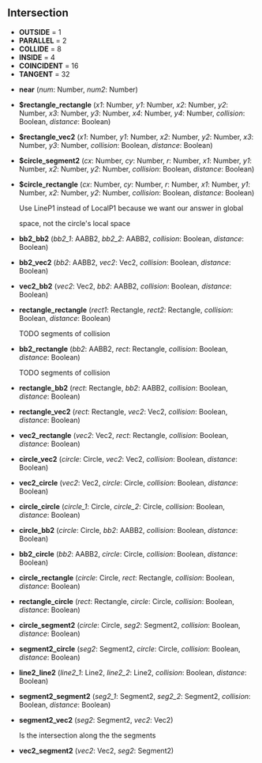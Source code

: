 <a name="Intersection"></a>
## Intersection
* **OUTSIDE** = 1
* **PARALLEL** = 2
* **COLLIDE** = 8
* **INSIDE** = 4
* **COINCIDENT** = 16
* **TANGENT** = 32

<a name="Intersection-near"></a>
* **near** (*num*: Number, *num2*: Number)

<a name="Intersection-$rectangle_rectangle"></a>
* **$rectangle_rectangle** (*x1*: Number, *y1*: Number, *x2*: Number, *y2*: Number, *x3*: Number, *y3*: Number, *x4*: Number, *y4*: Number, *collision*: Boolean, *distance*: Boolean)

<a name="Intersection-$rectangle_vec2"></a>
* **$rectangle_vec2** (*x1*: Number, *y1*: Number, *x2*: Number, *y2*: Number, *x3*: Number, *y3*: Number, *collision*: Boolean, *distance*: Boolean)

<a name="Intersection-$circle_segment2"></a>
* **$circle_segment2** (*cx*: Number, *cy*: Number, *r*: Number, *x1*: Number, *y1*: Number, *x2*: Number, *y2*: Number, *collision*: Boolean, *distance*: Boolean)

<a name="Intersection-$circle_rectangle"></a>
* **$circle_rectangle** (*cx*: Number, *cy*: Number, *r*: Number, *x1*: Number, *y1*: Number, *x2*: Number, *y2*: Number, *collision*: Boolean, *distance*: Boolean)

  Use LineP1 instead of LocalP1 because we want our answer in global

  space, not the circle's local space


<a name="Intersection-bb2_bb2"></a>
* **bb2_bb2** (*bb2_1*: AABB2, *bb2_2*: AABB2, *collision*: Boolean, *distance*: Boolean)

<a name="Intersection-bb2_vec2"></a>
* **bb2_vec2** (*bb2*: AABB2, *vec2*: Vec2, *collision*: Boolean, *distance*: Boolean)

<a name="Intersection-vec2_bb2"></a>
* **vec2_bb2** (*vec2*: Vec2, *bb2*: AABB2, *collision*: Boolean, *distance*: Boolean)

<a name="Intersection-rectangle_rectangle"></a>
* **rectangle_rectangle** (*rect1*: Rectangle, *rect2*: Rectangle, *collision*: Boolean, *distance*: Boolean)

  TODO segments of collision


<a name="Intersection-bb2_rectangle"></a>
* **bb2_rectangle** (*bb2*: AABB2, *rect*: Rectangle, *collision*: Boolean, *distance*: Boolean)

  TODO segments of collision


<a name="Intersection-rectangle_bb2"></a>
* **rectangle_bb2** (*rect*: Rectangle, *bb2*: AABB2, *collision*: Boolean, *distance*: Boolean)

<a name="Intersection-rectangle_vec2"></a>
* **rectangle_vec2** (*rect*: Rectangle, *vec2*: Vec2, *collision*: Boolean, *distance*: Boolean)

<a name="Intersection-vec2_rectangle"></a>
* **vec2_rectangle** (*vec2*: Vec2, *rect*: Rectangle, *collision*: Boolean, *distance*: Boolean)

<a name="Intersection-circle_vec2"></a>
* **circle_vec2** (*circle*: Circle, *vec2*: Vec2, *collision*: Boolean, *distance*: Boolean)

<a name="Intersection-vec2_circle"></a>
* **vec2_circle** (*vec2*: Vec2, *circle*: Circle, *collision*: Boolean, *distance*: Boolean)

<a name="Intersection-circle_circle"></a>
* **circle_circle** (*circle_1*: Circle, *circle_2*: Circle, *collision*: Boolean, *distance*: Boolean)

<a name="Intersection-circle_bb2"></a>
* **circle_bb2** (*circle*: Circle, *bb2*: AABB2, *collision*: Boolean, *distance*: Boolean)

<a name="Intersection-bb2_circle"></a>
* **bb2_circle** (*bb2*: AABB2, *circle*: Circle, *collision*: Boolean, *distance*: Boolean)

<a name="Intersection-circle_rectangle"></a>
* **circle_rectangle** (*circle*: Circle, *rect*: Rectangle, *collision*: Boolean, *distance*: Boolean)

<a name="Intersection-rectangle_circle"></a>
* **rectangle_circle** (*rect*: Rectangle, *circle*: Circle, *collision*: Boolean, *distance*: Boolean)

<a name="Intersection-circle_segment2"></a>
* **circle_segment2** (*circle*: Circle, *seg2*: Segment2, *collision*: Boolean, *distance*: Boolean)

<a name="Intersection-segment2_circle"></a>
* **segment2_circle** (*seg2*: Segment2, *circle*: Circle, *collision*: Boolean, *distance*: Boolean)

<a name="Intersection-line2_line2"></a>
* **line2_line2** (*line2_1*: Line2, *line2_2*: Line2, *collision*: Boolean, *distance*: Boolean)

<a name="Intersection-segment2_segment2"></a>
* **segment2_segment2** (*seg2_1*: Segment2, *seg2_2*: Segment2, *collision*: Boolean, *distance*: Boolean)

<a name="Intersection-segment2_vec2"></a>
* **segment2_vec2** (*seg2*: Segment2, *vec2*: Vec2)

  Is the intersection along the the segments


<a name="Intersection-vec2_segment2"></a>
* **vec2_segment2** (*vec2*: Vec2, *seg2*: Segment2)